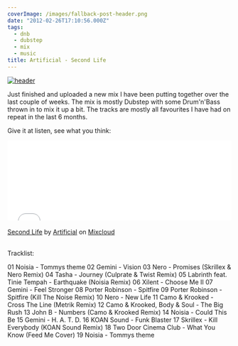 ```yaml
---
coverImage: /images/fallback-post-header.png
date: "2012-02-26T17:10:56.000Z"
tags:
  - dnb
  - dubstep
  - mix
  - music
title: Artificial - Second Life
---
```


[![](/wp-content/uploads/2012/02/header.png "header")](/wp-content/uploads/2012/02/header.png)

Just finished and uploaded a new mix I have been putting together over the last couple of weeks. The mix is mostly Dubstep with some Drum'n'Bass thrown in to mix it up a bit. The tracks are mostly all favourites I have had on repeat in the last 6 months.

<!-- more -->

Give it at listen, see what you think:

<iframe width="100%" height="180" src="//www.mixcloud.com/widget/iframe/?feed=http%3A%2F%2Fwww.mixcloud.com%2Fmikeysee%2Fartificial-second-life%2F&amp;embed_type=widget_standard&amp;embed_uuid=c75fe1f0-fab9-479f-998a-220a90507f45&amp;hide_tracklist=1&amp;hide_cover=1" frameborder="0"></iframe><div style="clear: both; height: 3px; width: auto;"></div>

[Second Life](https://www.mixcloud.com/mikeysee/artificial-second-life/?utm_source=widget&utm_medium=web&utm_campaign=base_links&utm_term=resource_link)<span> by </span>[Artificial](https://www.mixcloud.com/mikeysee/?utm_source=widget&utm_medium=web&utm_campaign=base_links&utm_term=profile_link)<span> on </span>[ Mixcloud](https://www.mixcloud.com/?utm_source=widget&utm_medium=web&utm_campaign=base_links&utm_term=homepage_link)

<div style="clear: both; height: 3px; width: auto;"></div>

Tracklist:

01 Noisia - Tommys theme
02 Gemini - Vision
03 Nero - Promises (Skrillex &amp; Nero Remix)
04 Tasha - Journey (Culprate &amp; Twist Remix)
05 Labrinth feat. Tinie Tempah - Earthquake (Noisia Remix)
06 Xilent - Choose Me II
07 Gemini - Feel Stronger
08 Porter Robinson - Spitfire
09 Porter Robinson - Spitfire (Kill The Noise Remix)
10 Nero - New Life
11 Camo &amp; Krooked - Cross The Line (Metrik Remix)
12 Camo &amp; Krooked, Body &amp; Soul - The Big Rush
13 John B - Numbers (Camo &amp; Krooked Remix)
14 Noisia - Could This Be
15 Gemini - H. A. T. D.
16 KOAN Sound - Funk Blaster
17 Skrillex - Kill Everybody (KOAN Sound Remix)
18 Two Door Cinema Club - What You Know (Feed Me Cover)
19 Noisia - Tommys theme
